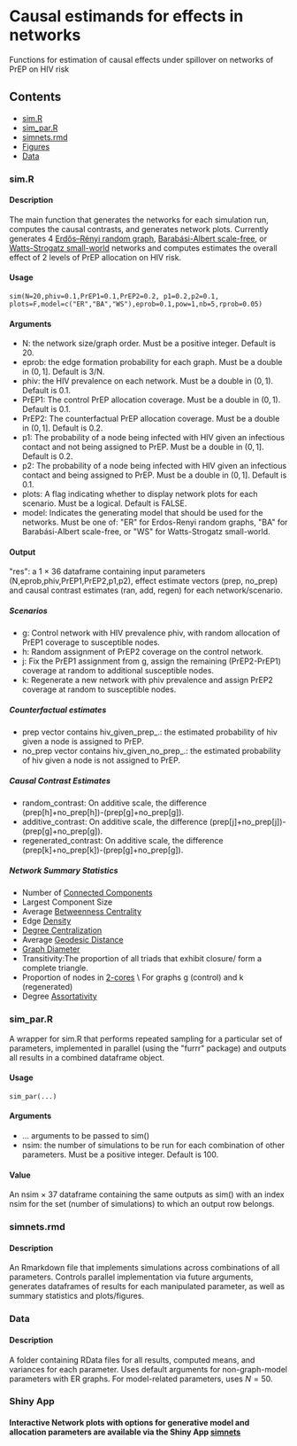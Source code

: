 # Causal estimands for effects in networks
Functions for estimation of causal effects under spillover on networks of PrEP on HIV risk
## Contents 
* [sim.R](/sim.R)
* [sim_par.R](/sim_par.R)
* [simnets.rmd](/simnets.rmd)
* [Figures](/Figures)
* [Data](/Data)
### sim.R
#### Description
The main function that generates the networks for each simulation run, computes the causal contrasts, and generates network plots.
Currently generates 4 [Erdős–Rényi random graph](https://en.wikipedia.org/wiki/Erd%C5%91s%E2%80%93R%C3%A9nyi_model), [Barabási-Albert scale-free](https://en.wikipedia.org/wiki/Barab%C3%A1si%E2%80%93Albert_model), or [Watts-Strogatz small-world](https://en.wikipedia.org/wiki/Watts%E2%80%93Strogatz_model) networks and computes estimates the overall effect of 2 levels of PrEP allocation on HIV risk.
#### Usage
```{r}
sim(N=20,phiv=0.1,PrEP1=0.1,PrEP2=0.2, p1=0.2,p2=0.1, plots=F,model=c("ER","BA","WS"),eprob=0.1,pow=1,nb=5,rprob=0.05)
```
#### Arguments
* N: the network size/graph order. Must be a positive integer. Default is 20.
* eprob: the edge formation probability for each graph. Must be a double in $(0,1]$. Default is 3/N.
* phiv: the HIV prevalence on each network. Must be a double in $(0,1)$. Default is 0.1.
* PrEP1: The control PrEP allocation coverage. Must be a double in $(0,1)$. Default is 0.1.
* PrEP2: The counterfactual PrEP allocation coverage. Must be a double in $(0,1]$. Default is 0.2.
* p1: The probability of a node being infected with HIV given an infectious contact and not being assigned to PrEP. Must be a double in $(0,1]$. Default is 0.2.
* p2: The probability of a node being infected with HIV given an infectious contact and being assigned to PrEP. Must be a double in $(0,1]$. Default is 0.1.
* plots: A flag indicating whether to display network plots for each scenario. Must be a logical. Default is FALSE.
* model: Indicates the generating model that should be used for the networks. Must be one of: "ER" for Erdos-Renyi random graphs, "BA" for Barabási-Albert scale-free, or "WS" for Watts-Strogatz small-world.  

#### Output 
"res": a 1 $\times$ 36 dataframe containing input parameters (N,eprob,phiv,PrEP1,PrEP2,p1,p2), 
effect estimate vectors (prep, no_prep) and causal contrast estimates (ran, add, regen) for each network/scenario.
##### Scenarios
* g: Control network with HIV prevalence phiv, with random allocation of PrEP1 coverage to susceptible nodes. 
* h: Random assignment of PrEP2 coverage on the control network.
* j: Fix the PrEP1 assignment from g, assign the remaining (PrEP2-PrEP1) coverage at random to additional susceptible nodes.
* k: Regenerate a new network with phiv prevalence and assign PrEP2 coverage at random to susceptible nodes. 
##### Counterfactual estimates
* prep vector contains hiv_given_prep_.: the estimated probability of hiv given a node is assigned to PrEP.
* no_prep vector contains hiv_given_no_prep_.:  the estimated probability of hiv given a node is not assigned to PrEP.

##### Causal Contrast Estimates
* random_contrast: On additive scale, the difference (prep[h]+no_prep[h])-(prep[g]+no_prep[g]).
* additive_contrast: On additive scale, the difference (prep[j]+no_prep[j])-(prep[g]+no_prep[g]).
* regenerated_contrast: On additive scale, the difference (prep[k]+no_prep[k])-(prep[g]+no_prep[g]).
##### Network Summary Statistics
* Number of [Connected Components](https://en.wikipedia.org/wiki/Component_(graph_theory))
* Largest Component Size
* Average [Betweenness Centrality](https://en.wikipedia.org/wiki/Betweenness_centrality)
* Edge [Density](https://en.wikipedia.org/wiki/Dense_graph)
* [Degree Centralization](https://en.wikipedia.org/wiki/Centrality#Degree_centrality)
* Average [Geodesic Distance](https://en.wikipedia.org/wiki/Distance_(graph_theory))
* [Graph Diameter](https://en.wikipedia.org/wiki/Distance_(graph_theory))
* Transitivity:The proportion of all triads that exhibit closure/ form a complete triangle.
* Proportion of nodes in [2-cores](https://en.wikipedia.org/wiki/Degeneracy_(graph_theory)#k-Cores) \
For graphs g (control) and k (regenerated)
* Degree [Assortativity](https://en.wikipedia.org/wiki/Assortativity)
### sim_par.R
A wrapper for sim.R that performs repeated sampling for a particular set of parameters, implemented in parallel (using the "furrr" package) and outputs all results in a combined dataframe object.
#### Usage
```{r}
sim_par(...)
```
#### Arguments
* ... arguments to be passed to sim()
* nsim: the number of simulations to be run for each combination of other parameters. Must be a positive integer. Default is 100.
#### Value
An nsim $\times$ 37 dataframe containing the same outputs as sim() with an index nsim for the set (number of simulations) to which an output row belongs.
### simnets.rmd 
#### Description
An Rmarkdown file that implements simulations across combinations of all parameters. Controls parallel implementation via future arguments, generates dataframes of results for each manipulated parameter, as well as summary statistics and plots/figures.

### Data 
#### Description 
A folder containing RData files for all results, computed means, and variances for each parameter. Uses default arguments for non-graph-model parameters with ER graphs. For model-related parameters, uses $N=50$.
### Shiny App
####  Interactive Network plots with options for generative model and allocation parameters are available via the Shiny App [simnets](http://nico-dangelo.shinyapps.io/simnets?_ga=2.198510827.570187884.1665692175-808405130.1665692175) 

